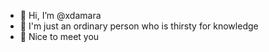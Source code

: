 - 👋 Hi, I’m @xdamara
- 👀 I'm just an ordinary person who is thirsty for knowledge
- 🤝 Nice to meet you

<!---
xdamara/xdamara is a ✨ special ✨ repository because its `README.md` (this file) appears on your GitHub profile.
You can click the Preview link to take a look at your changes.
--->
